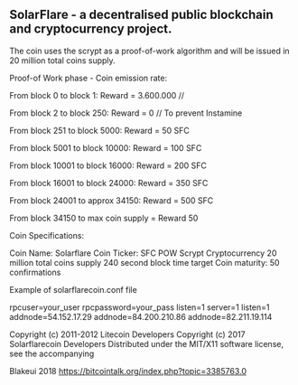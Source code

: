 SolarFlare - a decentralised public blockchain and cryptocurrency project.
-----------------------------------------------------------------


The coin uses the scrypt as a proof-of-work algorithm and will be issued in 20 million total coins supply.
 
Proof-of Work phase - Coin emission rate:
 
From block 0 to block 1: Reward = 3.600.000 // 

From block 2 to block 250: Reward = 0 // To prevent Instamine 

From block 251 to block 5000: Reward = 50 SFC

From block 5001 to block 10000:  Reward = 100 SFC

From block 10001 to block 16000: Reward = 200 SFC

From block 16001 to block 24000: Reward = 350 SFC

From block 24001 to approx 34150: Reward = 500 SFC

From block  34150 to max coin supply  = Reward 50


Coin Specifications:

Coin Name: Solarflare
Coin Ticker: SFC
POW Scrypt Cryptocurrency
20 million total coins supply
240 second block time target
Coin maturity: 50 confirmations

Example of solarflarecoin.conf file

rpcuser=your_user
rpcpassword=your_pass
listen=1
server=1
listen=1
addnode=54.152.17.29
addnode=84.200.210.86
addnode=82.211.19.114





Copyright (c) 2011-2012 Litecoin Developers
Copyright (c) 2017 Solarflarecoin Developers
Distributed under the MIT/X11 software license, see the accompanying



Blakeui 2018
https://bitcointalk.org/index.php?topic=3385763.0
